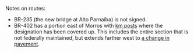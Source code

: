 Notes on routes:
* BR-235 (the new bridge at Alto Parnaíba) is not signed.
* BR-402 has a portion east of Morros with [km posts](https://www.google.com/maps/@-2.8533271,-43.9546056,3a,30y,134.41h,82.43t/data=!3m6!1e1!3m4!1szFFlY0CGYVBMveL0EYw1jQ!2e0!7i16384!8i8192?entry=ttu) where the designation has been covered up. This includes the entire section that is not federally maintained, but extends farther west to [a change in pavement](https://www.google.com/maps/@-2.8517296,-44.0320365,3a,75y,313.28h,77.18t/data=!3m6!1e1!3m4!1sMXFGy2QCYAv2gSWJvmZKVw!2e0!7i16384!8i8192?entry=ttu).

